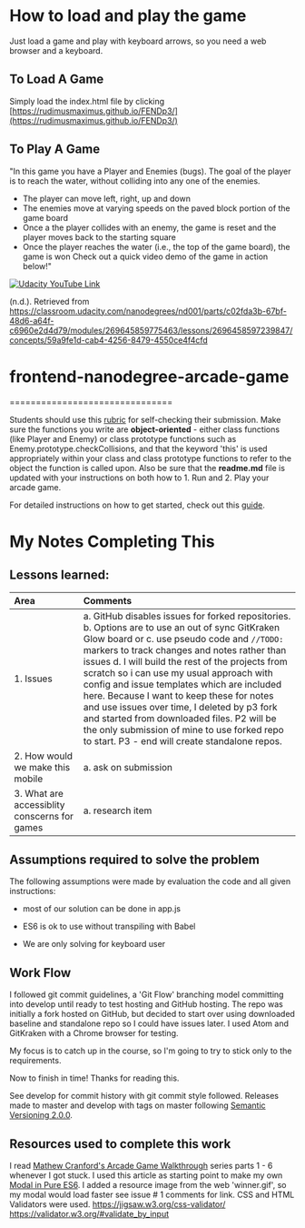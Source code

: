 # How to load and play the game
Just load a game and play with keyboard arrows, so you need a web browser and a keyboard.

## To Load A Game
Simply load the index.html file by clicking [https://rudimusmaximus.github.io/FENDp3/](https://rudimusmaximus.github.io/FENDp3/)

## To Play A Game
"In this game you have a Player and Enemies (bugs). The goal of the player is to reach the water, without colliding into any one of the enemies.

 - The player can move left, right, up and down
 - The enemies move at varying speeds on the paved block portion of the game board
 - Once a the player collides with an enemy, the game is reset and the player moves back to the starting square
 - Once the player reaches the water (i.e., the top of the game board), the game is won
Check out a quick video demo of the game in action below!"

[![Udacity YouTube Link](https://img.youtube.com/vi/kaifTslArtY/0.jpg)](http://www.youtube.com/watch?v=kaifTslArtY)


(n.d.). Retrieved from https://classroom.udacity.com/nanodegrees/nd001/parts/c02fda3b-67bf-48d6-a64f-c6960e2d4d79/modules/269645859775463/lessons/2696458597239847/concepts/59a9fe1d-cab4-4256-8479-4550ce4f4cfd

# frontend-nanodegree-arcade-game
===============================

Students should use this [rubric](https://review.udacity.com/#!/projects/2696458597/rubric) for self-checking their submission. Make sure the functions you write are **object-oriented** - either class functions (like Player and Enemy) or class prototype functions such as Enemy.prototype.checkCollisions, and that the keyword 'this' is used appropriately within your class and class prototype functions to refer to the object the function is called upon. Also be sure that the **readme.md** file is updated with your instructions on both how to 1. Run and 2. Play your arcade game.

For detailed instructions on how to get started, check out this [guide](https://docs.google.com/document/d/1v01aScPjSWCCWQLIpFqvg3-vXLH2e8_SZQKC8jNO0Dc/pub?embedded=true).

# My Notes Completing This

## Lessons learned:  

| Area | Comments |
| :--- | :--- |
| 1. Issues | a. GitHub disables issues for forked repositories. b. Options are to use an out of sync GitKraken Glow board or c. use pseudo code and `//TODO:` markers to track changes and notes rather than issues d. I will build the rest of the projects from scratch so i can use my usual approach with config and issue templates which are included here. Because I want to keep these for notes and use issues over time, I deleted by p3 fork and started from downloaded files. P2 will be the only submission of mine to use forked repo to start. P3 - end will create standalone repos. |
| 2. How would we make this mobile | a. ask on submission |
| 3. What are accessiblity conscerns for games | a. research item |

## Assumptions required to solve the problem
The following assumptions were made by evaluation the code and all given instructions:
 - most of our solution can be done in app.js

 - ES6 is ok to use without transpiling with Babel

 - We are only solving for keyboard user

## Work Flow
I followed git commit guidelines, a 'Git Flow' branching model committing into develop until ready to test hosting and GitHub hosting. The repo was initially a fork hosted on GitHub, but decided to start over using downloaded baseline and standalone repo so I could have issues later. I used Atom and GitKraken with a Chrome browser for testing.

My focus is to catch up in the course, so I'm going to try to stick only to the requirements.

Now to finish in time! Thanks for reading this.

See develop for commit history with git commit style followed. Releases made to master and develop with tags on master following [Semantic Versioning 2.0.0](https://semver.org/).

## Resources used to complete this work
I read [Mathew Cranford's Arcade Game Walkthrough](https://matthewcranford.com/arcade-game-walkthrough-part-1-starter-code-breakdown/) series parts 1 - 6 whenever I got stuck.
I used this article as starting point to make my own [Modal in Pure ES6](https://lowrey.me/modals-in-pure-es6-javascript/).
I added a resource image from the web 'winner.gif', so my modal would load faster see issue # 1 comments for link.
CSS and HTML Validators were used.
https://jigsaw.w3.org/css-validator/
https://validator.w3.org/#validate_by_input
